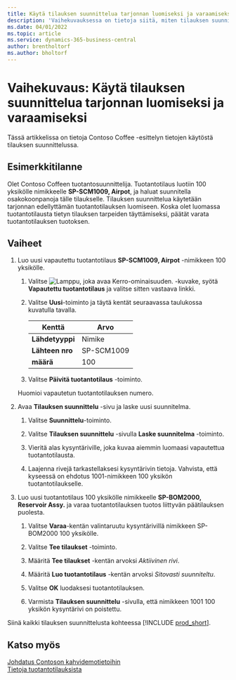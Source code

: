 ```yaml
---
title: Käytä tilauksen suunnittelua tarjonnan luomiseksi ja varaamiseksi
description: 'Vaihekuvauksessa on tietoja siitä, miten tilauksen suunnittelua käytetään tarvittavan tuotantotilauksen luomiseen Business Centralin tarjonnassa.'
ms.date: 04/01/2022
ms.topic: article
ms.service: dynamics-365-business-central
author: brentholtorf
ms.author: bholtorf
---
```


# <a name="walkthrough-use-order-planning-to-create-and-reserve-supply"></a>Vaihekuvaus: Käytä tilauksen suunnittelua tarjonnan luomiseksi ja varaamiseksi

Tässä artikkelissa on tietoja Contoso Coffee -esittelyn tietojen käytöstä tilauksen suunnittelussa.

## <a name="scenario"></a>Esimerkkitilanne

Olet Contoso Coffeen tuotantosuunnittelija. Tuotantotilaus luotiin 100 yksikölle nimikkeelle **SP-SCM1009, Airpot**, ja haluat suunnitella osakokoonpanoja tälle tilaukselle. Tilauksen suunnittelua käytetään tarjonnan edellyttämän tuotantotilauksen luomiseen. Koska olet luomassa tuotantotilausta tietyn tilauksen tarpeiden täyttämiseksi, päätät varata tuotantotilauksen tuotoksen.  

## <a name="steps"></a>Vaiheet

1. Luo uusi vapautettu tuotantotilaus **SP-SCM1009, Airpot** -nimikkeen 100 yksikölle.

    1. Valitse ![Lamppu, joka avaa Kerro-ominaisuuden.](../../media/ui-search/search_small.png "Kerro, mitä haluat tehdä") -kuvake, syötä **Vapautettu tuotantotilaus** ja valitse sitten vastaava linkki.  

    2. Valitse **Uusi**-toiminto ja täytä kentät seuraavassa taulukossa kuvatulla tavalla.  

        |Kenttä  |Arvo  |
        |---------|---------|
        |**Lähdetyyppi** |Nimike|
        |**Lähteen nro** |SP-SCM1009|
        |**määrä** |100|
    3. Valitse **Päivitä tuotantotilaus** -toiminto.  

    Huomioi vapautetun tuotantotilauksen numero.

2. Avaa **Tilauksen suunnittelu** -sivu ja laske uusi suunnitelma.

    1. Valitse **Suunnittelu**-toiminto.  

    2. Valitse **Tilauksen suunnittelu** -sivulla **Laske suunnitelma** -toiminto.  

    3. Vieritä alas kysyntäriville, joka kuvaa aiemmin luomaasi vapautettua tuotantotilausta.  

    4. Laajenna rivejä tarkastellaksesi kysyntärivin tietoja. Vahvista, että kyseessä on ehdotus 1001-nimikkeen 100 yksikön tuotantotilaukselle.  

3. Luo uusi tuotantotilaus 100 yksikölle nimikkeelle **SP-BOM2000, Reservoir Assy.** ja varaa tuotantotilauksen tuotos liittyvän päätilauksen puolesta.  

    1. Valitse **Varaa**-kentän valintaruutu kysyntärivillä nimikkeen SP-BOM2000 100 yksikölle.

    2. Valitse **Tee tilaukset** -toiminto.  

    3. Määritä **Tee tilaukset** -kentän arvoksi *Aktiivinen rivi*.  

    4. Määritä **Luo tuotantotilaus** -kentän arvoksi *Sitovasti suunniteltu*.

    5. Valitse **OK** luodaksesi tuotantotilauksen.

    6. Varmista **Tilauksen suunnittelu** -sivulla, että nimikkeen 1001 100 yksikön kysyntärivi on poistettu.

Siinä kaikki tilauksen suunnittelusta kohteessa [!INCLUDE [prod_short](../../includes/prod_short.md)].  

## <a name="see-also"></a>Katso myös

[Johdatus Contoson kahvidemotietoihin](../contoso-coffee-intro.md)  
[Tietoja tuotantotilauksista](../../production-about-production-orders.md)  
